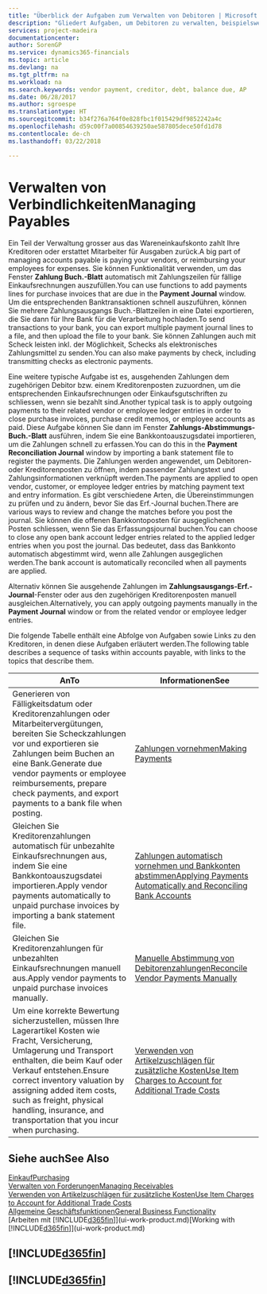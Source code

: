 ```yaml
---
title: "Überblick der Aufgaben zum Verwalten von Debitoren | Microsoft Docs"
description: "Gliedert Aufgaben, um Debitoren zu verwalten, beispielsweise zahlende Gläubiger oder ausgehende Zahlungen an Buch-Posten, um Rechnungen oder Gutschriften zu schliessen."
services: project-madeira
documentationcenter: 
author: SorenGP
ms.service: dynamics365-financials
ms.topic: article
ms.devlang: na
ms.tgt_pltfrm: na
ms.workload: na
ms.search.keywords: vendor payment, creditor, debt, balance due, AP
ms.date: 06/28/2017
ms.author: sgroespe
ms.translationtype: HT
ms.sourcegitcommit: b34f276a764f0e828fbc1f015429df9852242a4c
ms.openlocfilehash: d59c00f7a00854639250ae587805dece50fd1d78
ms.contentlocale: de-ch
ms.lasthandoff: 03/22/2018

---
```

# <a name="managing-payables"></a><span data-ttu-id="54f6e-103">Verwalten von Verbindlichkeiten</span><span class="sxs-lookup"><span data-stu-id="54f6e-103">Managing Payables</span></span>
<span data-ttu-id="54f6e-104">Ein Teil der Verwaltung grosser aus das Wareneinkaufskonto zahlt Ihre Kreditoren oder erstattet Mitarbeiter für Ausgaben zurück.</span><span class="sxs-lookup"><span data-stu-id="54f6e-104">A big part of managing accounts payable is paying your vendors, or reimbursing your employees for expenses.</span></span> <span data-ttu-id="54f6e-105">Sie können Funktionalität verwenden, um das Fenster **Zahlung Buch.-Blatt** automatisch mit Zahlungszeilen für fällige Einkaufsrechnungen auszufüllen.</span><span class="sxs-lookup"><span data-stu-id="54f6e-105">You can use functions to add payments lines for purchase invoices that are due in the **Payment Journal** window.</span></span> <span data-ttu-id="54f6e-106">Um die entsprechenden Banktransaktionen schnell auszuführen, können Sie mehrere Zahlungsausgangs Buch.-Blattzeilen in eine Datei exportieren, die Sie dann für Ihre Bank für die Verarbeitung hochladen.</span><span class="sxs-lookup"><span data-stu-id="54f6e-106">To send transactions to your bank, you can export multiple payment journal lines to a file, and then upload the file to your bank.</span></span> <span data-ttu-id="54f6e-107">Sie können Zahlungen auch mit Scheck leisten inkl. der Möglichkeit, Schecks als elektronisches Zahlungsmittel zu senden.</span><span class="sxs-lookup"><span data-stu-id="54f6e-107">You can also make payments by check, including transmitting checks as electronic payments.</span></span>

<span data-ttu-id="54f6e-108">Eine weitere typische Aufgabe ist es, ausgehenden Zahlungen dem zugehörigen Debitor bzw. einem Kreditorenposten zuzuordnen, um die entsprechenden Einkaufsrechnungen oder Einkaufsgutschriften zu schliessen, wenn sie bezahlt sind.</span><span class="sxs-lookup"><span data-stu-id="54f6e-108">Another typical task is to apply outgoing payments to their related vendor or employee ledger entries in order to close purchase invoices, purchase credit memos, or employee accounts as paid.</span></span> <span data-ttu-id="54f6e-109">Diese Aufgabe können Sie dann im Fenster **Zahlungs-Abstimmungs-Buch.-Blatt** ausführen, indem Sie eine Bankkontoauszugsdatei importieren, um die Zahlungen schnell zu erfassen.</span><span class="sxs-lookup"><span data-stu-id="54f6e-109">You can do this in the **Payment Reconciliation Journal** window by importing a bank statement file to register the payments.</span></span> <span data-ttu-id="54f6e-110">Die Zahlungen werden angewendet, um Debitoren- oder Kreditorenposten zu öffnen, indem passender Zahlungstext und Zahlungsinformationen verknüpft werden.</span><span class="sxs-lookup"><span data-stu-id="54f6e-110">The payments are applied to open vendor, customer, or employee ledger entries by matching payment text and entry information.</span></span> <span data-ttu-id="54f6e-111">Es gibt verschiedene Arten, die Übereinstimmungen zu prüfen und zu ändern, bevor Sie das Erf.-Journal buchen.</span><span class="sxs-lookup"><span data-stu-id="54f6e-111">There are various ways to review and change the matches before you post the journal.</span></span> <span data-ttu-id="54f6e-112">Sie können die offenen Bankkontoposten für ausgeglichenen Posten schliessen, wenn Sie das Erfassungsjournal buchen.</span><span class="sxs-lookup"><span data-stu-id="54f6e-112">You can choose to close any open bank account ledger entries related to the applied ledger entries when you post the journal.</span></span> <span data-ttu-id="54f6e-113">Das bedeutet, dass das Bankkonto automatisch abgestimmt wird, wenn alle Zahlungen ausgeglichen werden.</span><span class="sxs-lookup"><span data-stu-id="54f6e-113">The bank account is automatically reconciled when all payments are applied.</span></span>

<span data-ttu-id="54f6e-114">Alternativ können Sie ausgehende Zahlungen im **Zahlungsausgangs-Erf.-Journal**-Fenster oder aus den zugehörigen Kreditorenposten manuell ausgleichen.</span><span class="sxs-lookup"><span data-stu-id="54f6e-114">Alternatively, you can apply outgoing payments manually in the **Payment Journal** window or from the related vendor or employee ledger entries.</span></span>

<span data-ttu-id="54f6e-115">Die folgende Tabelle enthält eine Abfolge von Aufgaben sowie Links zu den Kreditoren, in denen diese Aufgaben erläutert werden.</span><span class="sxs-lookup"><span data-stu-id="54f6e-115">The following table describes a sequence of tasks within accounts payable, with links to the topics that describe them.</span></span>

| <span data-ttu-id="54f6e-116">An</span><span class="sxs-lookup"><span data-stu-id="54f6e-116">To</span></span> | <span data-ttu-id="54f6e-117">Informationen</span><span class="sxs-lookup"><span data-stu-id="54f6e-117">See</span></span> |
| --- | --- |
| <span data-ttu-id="54f6e-118">Generieren von Fälligkeitsdatum oder Kreditorenzahlungen oder Mitarbeitervergütungen, bereiten Sie Scheckzahlungen vor und exportieren sie Zahlungen beim Buchen an eine Bank.</span><span class="sxs-lookup"><span data-stu-id="54f6e-118">Generate due vendor payments or employee reimbursements, prepare check payments, and export payments to a bank file when posting.</span></span> |[<span data-ttu-id="54f6e-119">Zahlungen vornehmen</span><span class="sxs-lookup"><span data-stu-id="54f6e-119">Making Payments</span></span>](payables-make-payments.md) |
| <span data-ttu-id="54f6e-120">Gleichen Sie Kreditorenzahlungen automatisch für unbezahlte Einkaufsrechnungen aus, indem Sie eine Bankkontoauszugsdatei importieren.</span><span class="sxs-lookup"><span data-stu-id="54f6e-120">Apply vendor payments automatically to unpaid purchase invoices by importing a bank statement file.</span></span> |[<span data-ttu-id="54f6e-121">Zahlungen automatisch vornehmen und Bankkonten abstimmen</span><span class="sxs-lookup"><span data-stu-id="54f6e-121">Applying Payments Automatically and Reconciling Bank Accounts</span></span>](receivables-apply-payments-auto-reconcile-bank-accounts.md) |
| <span data-ttu-id="54f6e-122">Gleichen Sie Kreditorenzahlungen für unbezahlten Einkaufsrechnungen manuell aus.</span><span class="sxs-lookup"><span data-stu-id="54f6e-122">Apply vendor payments to unpaid purchase invoices manually.</span></span> |[<span data-ttu-id="54f6e-123">Manuelle Abstimmung von Debitorenzahlungen</span><span class="sxs-lookup"><span data-stu-id="54f6e-123">Reconcile Vendor Payments Manually</span></span>](payables-how-apply-purchase-transactions-manually.md) |
|<span data-ttu-id="54f6e-124">Um eine korrekte Bewertung sicherzustellen, müssen Ihre Lagerartikel Kosten wie Fracht, Versicherung, Umlagerung und Transport enthalten, die beim Kauf oder Verkauf entstehen.</span><span class="sxs-lookup"><span data-stu-id="54f6e-124">Ensure correct inventory valuation by assigning added item costs, such as freight, physical handling, insurance, and transportation that you incur when purchasing.</span></span>|[<span data-ttu-id="54f6e-125">Verwenden von Artikelzuschlägen für zusätzliche Kosten</span><span class="sxs-lookup"><span data-stu-id="54f6e-125">Use Item Charges to Account for Additional Trade Costs</span></span>](payables-how-assign-item-charges.md)|

## <a name="see-also"></a><span data-ttu-id="54f6e-126">Siehe auch</span><span class="sxs-lookup"><span data-stu-id="54f6e-126">See Also</span></span>
[<span data-ttu-id="54f6e-127">Einkauf</span><span class="sxs-lookup"><span data-stu-id="54f6e-127">Purchasing</span></span>](purchasing-manage-purchasing.md)  
[<span data-ttu-id="54f6e-128">Verwalten von Forderungen</span><span class="sxs-lookup"><span data-stu-id="54f6e-128">Managing Receivables</span></span>](receivables-manage-receivables.md)  
[<span data-ttu-id="54f6e-129">Verwenden von Artikelzuschlägen für zusätzliche Kosten</span><span class="sxs-lookup"><span data-stu-id="54f6e-129">Use Item Charges to Account for Additional Trade Costs</span></span>](payables-how-assign-item-charges.md)  
[<span data-ttu-id="54f6e-130">Allgemeine Geschäftsfunktionen</span><span class="sxs-lookup"><span data-stu-id="54f6e-130">General Business Functionality</span></span>](ui-across-business-areas.md)  
<span data-ttu-id="54f6e-131">[Arbeiten mit [!INCLUDE[d365fin](includes/d365fin_md.md)]](ui-work-product.md)</span><span class="sxs-lookup"><span data-stu-id="54f6e-131">[Working with [!INCLUDE[d365fin](includes/d365fin_md.md)]](ui-work-product.md)</span></span>

## [!INCLUDE[d365fin](includes/free_trial_md.md)]  
## [!INCLUDE[d365fin](includes/training_link_md.md)]

